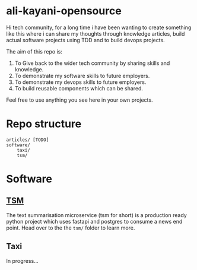 # ali-kayani-opensource

Hi tech community, for a long time i have been wanting to create something like this where i can share my thoughts through knowledge articles, build actual software projects using TDD and to build devops projects.

The aim of this repo is:

1. To Give back to the wider tech community by sharing skills and knowledge.
2. To demonstrate my software skills to future employers.
3. To demonstrate my devops skills to future employers.
4. To build reusable components which can be shared.

Feel free to use anything you see here in your own projects.

# Repo structure

```
articles/ [TODO]
software/
    taxi/
    tsm/
```
# Software
## [TSM](software/tsm/)

The text summarisation microservice (tsm for short) is a production ready python project which uses fastapi and postgres to consume a news end point. Head over to the the `tsm/` folder to learn more.

## Taxi

In progress...
